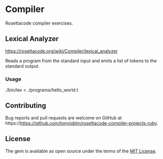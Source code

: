 # Compiler

Rosettacode compiler exercises.

## Lexical Analyzer

https://rosettacode.org/wiki/Compiler/lexical_analyzer

Reads a program from the standard input and emits a list of tokens to the standard output.

### Usage

./bin/lex < ./programs/hello_world.t

## Contributing

Bug reports and pull requests are welcome on GitHub at https://https://github.com/tonyjoblin/rosettacode-compiler-projects-ruby.

## License

The gem is available as open source under the terms of the [MIT License](https://opensource.org/licenses/MIT).
